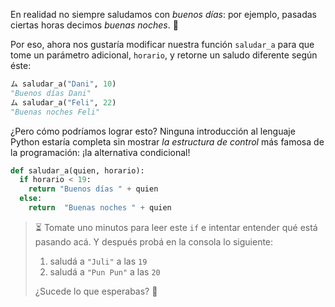 En realidad no siempre saludamos con _buenos días_: por ejemplo, pasadas ciertas horas decimos _buenas noches_. :night_with_stars: 

Por eso, ahora nos gustaría modificar nuestra función `saludar_a` para que tome un parámetro adicional, `horario`, y retorne un saludo diferente según éste: 

```python
ム saludar_a("Dani", 10)
"Buenos días Dani"
ム saludar_a("Feli", 22)
"Buenas noches Feli"
```

¿Pero cómo podríamos lograr esto? Ninguna introducción al lenguaje Python estaría completa sin mostrar _la estructura de control_ más famosa de la programación: ¡la alternativa condicional!

```python
def saludar_a(quien, horario):
  if horario < 19:
    return "Buenos días " + quien
  else:
    return  "Buenas noches " + quien
```

> :hourglass_flowing_sand: Tomate uno minutos para leer este `if` e intentar entender qué está pasando acá. Y después probá en la consola lo siguiente: 
>
>  1. saludá a `"Juli"` a las `19` 
>  2. saludá a `"Pun Pun"` a las `20`
>
> ¿Sucede lo que esperabas? :thinking:
